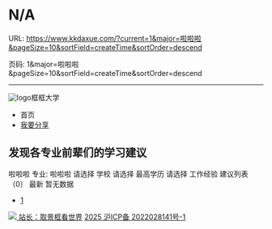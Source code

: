 # N/A

URL: https://www.kkdaxue.com/?current=1&major=啦啦啦&pageSize=10&sortField=createTime&sortOrder=descend

页码: 1&major=啦啦啦&pageSize=10&sortField=createTime&sortOrder=descend

---

![logo](https://www.kkdaxue.com/?current=1&major=啦啦啦&pageSize=10&sortField=createTime&sortOrder=descend)框框大学
  * 首页
  * [我要分享](https://www.kkdaxue.com/post/add)


## 发现各专业前辈们的学习建议
啦啦啦
专业: 啦啦啦
请选择
学校
请选择
最高学历
请选择
工作经验
建议列表（0）
最新
暂无数据
  * [1](https://www.kkdaxue.com/?current=1)


[![](https://www.kkdaxue.com/?current=1&major=啦啦啦&pageSize=10&sortField=createTime&sortOrder=descend) 站长：取景框看世界](https://space.bilibili.com/40427625 "1")[](https://space.bilibili.com/12890453 "2")[](https://www.laoyujianli.com "resume")
[2025 沪ICP备 2022028141号-1](https://beian.miit.gov.cn/)
